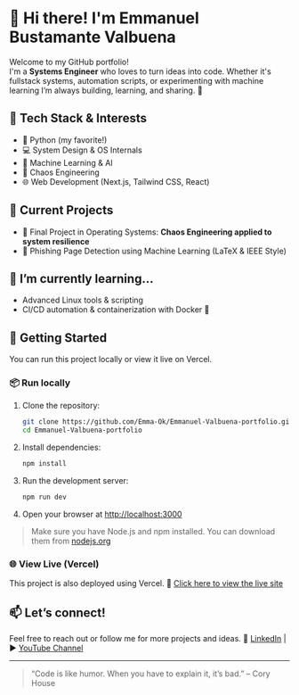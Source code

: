 # 👋 Hi there! I'm Emmanuel Bustamante Valbuena

Welcome to my GitHub portfolio!  
I'm a **Systems Engineer** who loves to turn ideas into code. Whether it's fullstack systems, automation scripts, or experimenting with machine learning I’m always building, learning, and sharing. 🚀

## 🔧 Tech Stack & Interests

- 🐍 Python (my favorite!)
- 💻 System Design & OS Internals
- 🧠 Machine Learning & AI
- 🧪 Chaos Engineering
- 🌐 Web Development (Next.js, Tailwind CSS, React)

## 📌 Current Projects

- 🎯 Final Project in Operating Systems: **Chaos Engineering applied to system resilience**
- 🤖 Phishing Page Detection using Machine Learning (LaTeX & IEEE Style)

## 🌱 I’m currently learning...

- Advanced Linux tools & scripting  
- CI/CD automation & containerization with Docker 🐳

## 🚀 Getting Started

You can run this project locally or view it live on Vercel.

### 📦 Run locally

1. Clone the repository:
   ```bash
   git clone https://github.com/Emma-Ok/Emmanuel-Valbuena-portfolio.git
   cd Emmanuel-Valbuena-portfolio

2. Install dependencies:

   ```bash
   npm install
   ```

3. Run the development server:

   ```bash
   npm run dev
   ```

4. Open your browser at [http://localhost:3000](http://localhost:3000)

> Make sure you have Node.js and npm installed. You can download them from [nodejs.org](https://nodejs.org)

### 🌐 View Live (Vercel)

This project is also deployed using Vercel.
🔗 [Click here to view the live site](https://emmanuel-valbuena-portfolio.vercel.app/)

## 📫 Let’s connect!

Feel free to reach out or follow me for more projects and ideas.
💼 [LinkedIn](https://www.linkedin.com/in/emmanuel-bustamante-valbuena-a7088a34b/) | ▶️ [YouTube Channel](https://www.youtube.com/@Emmanuel_Ok)

---

> “Code is like humor. When you have to explain it, it’s bad.” – Cory House


